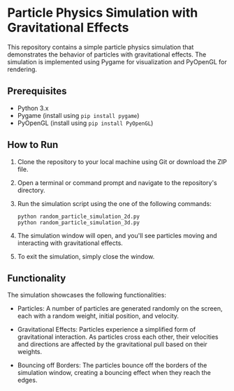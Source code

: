 # Particle Physics Simulation with Gravitational Effects

This repository contains a simple particle physics simulation that demonstrates the behavior of particles with gravitational effects. The simulation is implemented using Pygame for visualization and PyOpenGL for rendering.

## Prerequisites

- Python 3.x
- Pygame (install using `pip install pygame`)
- PyOpenGL (install using `pip install PyOpenGL`)

## How to Run

1. Clone the repository to your local machine using Git or download the ZIP file.

2. Open a terminal or command prompt and navigate to the repository's directory.

3. Run the simulation script using the one of the following commands:

    ```
    python random_particle_simulation_2d.py
    python random_particle_simulation_3d.py
    ```

4. The simulation window will open, and you'll see particles moving and interacting with gravitational effects.

5. To exit the simulation, simply close the window.

## Functionality

The simulation showcases the following functionalities:

- Particles: A number of particles are generated randomly on the screen, each with a random weight, initial position, and velocity.

- Gravitational Effects: Particles experience a simplified form of gravitational interaction. As particles cross each other, their velocities and directions are affected by the gravitational pull based on their weights.

- Bouncing off Borders: The particles bounce off the borders of the simulation window, creating a bouncing effect when they reach the edges.


